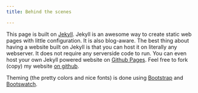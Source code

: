 ```yaml
---
title: Behind the scenes

---
```


This page is built on [Jekyll](http://jekyllrb.com/). Jekyll is an awesome way to create static web pages with little configuration. It is also blog-aware. The best thing about having a website built on Jekyll is that you can host it on literally any webserver. It does not require any serverside code to run. You can even host your own Jekyll powered website on [Github Pages](https://pages.github.com/). Feel free to fork (copy) my website [on github](https://github.com/hmaarrfk/hmaarrfk.github.io).

Theming (the pretty colors and nice fonts) is done using [Bootstrap](http://getbootstrap.com/) and [Bootswatch](http://bootswatch.com/).



